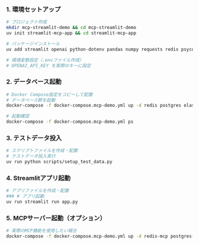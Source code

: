 


### 1. 環境セットアップ
```bash
# プロジェクト作成
mkdir mcp-streamlit-demo && cd mcp-streamlit-demo
uv init streamlit-mcp-app && cd streamlit-mcp-app

# パッケージインストール
uv add streamlit openai python-dotenv pandas numpy requests redis psycopg2-binary elasticsearch qdrant-client

# 環境変数設定（.envファイル作成）
# OPENAI_API_KEY を実際のキーに設定
```
### 2. データベース起動
```bash
# Docker Compose設定をコピーして配置
# データベース群を起動
docker-compose -f docker-compose.mcp-demo.yml up -d redis postgres elasticsearch qdrant

# 起動確認
docker-compose -f docker-compose.mcp-demo.yml ps
```
### 3. テストデータ投入
```bash
# スクリプトファイルを作成・配置
# テストデータ投入実行
uv run python scripts/setup_test_data.py
```
### 4. Streamlitアプリ起動
```bash
# アプリファイルを作成・配置
### # アプリ起動
uv run streamlit run app.py
```
### 5. MCPサーバー起動（オプション）
```bash
# 実際のMCP機能を使用したい場合
docker-compose -f docker-compose.mcp-demo.yml up -d redis-mcp postgres-mcp es-mcp qdrant-mcp
```

